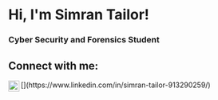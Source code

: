 <h1>Hi, I'm Simran Tailor!</h1>
<h3>Cyber Security and Forensics Student</h3>

<h2>Connect with me:</h2>
[<img align="left" alt="Simran Tailor | LinkedIn" width="22px" src="https://cdn.jsdelivr.net/npm/simple-icons@v3/icons/linkedin.svg" />](https://www.linkedin.com/in/simran-tailor-913290259/)

